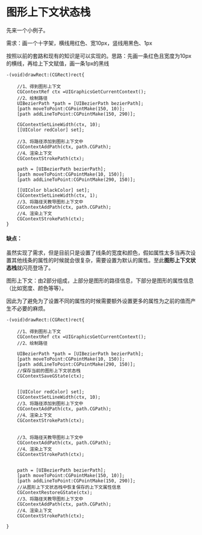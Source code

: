 # 图形上下文状态栈



先来一个小例子。

需求：画一个十字架，横线用红色、宽10px，竖线用黑色、1px

按照以前的套路和现有的知识是可以实现的。思路：先画一条红色且宽度为10px的横线，再给上下文赋值，画一条1px的黑线

```
-(void)drawRect:(CGRect)rect{
    
    //1、得到图形上下文
    CGContextRef ctx =UIGraphicsGetCurrentContext();
    //2、绘制路径
    UIBezierPath *path = [UIBezierPath bezierPath];
    [path moveToPoint:CGPointMake(150, 10)];
    [path addLineToPoint:CGPointMake(150, 290)];
    
    CGContextSetLineWidth(ctx, 10);
    [[UIColor redColor] set];
    
    //3、将路径添加到图形上下文中
    CGContextAddPath(ctx, path.CGPath);
    //4、渲染上下文
    CGContextStrokePath(ctx);
    
    path = [UIBezierPath bezierPath];
    [path moveToPoint:CGPointMake(10, 150)];
    [path addLineToPoint:CGPointMake(290, 150)];

    [[UIColor blackColor] set];
    CGContextSetLineWidth(ctx, 1);
    //3、将路径天教导图形上下文中
    CGContextAddPath(ctx, path.CGPath);
    //4、渲染上下文
    CGContextStrokePath(ctx);
}
```

#### 缺点：

虽然实现了需求，但是目前只是设置了线条的宽度和颜色，假如属性太多当再次设置其他线条的属性的时候就会很复杂，需要设置为默认的属性。至此**图形上下文状态栈**就闪亮登场了。



图形上下文：由2部分组成，上部分是图形的路径信息，下部分是图形的属性信息（比如宽度、颜色等等）。

因此为了避免为了设置不同的属性的时候需要额外设置更多的属性为之前的值而产生不必要的麻烦。



```
-(void)drawRect:(CGRect)rect{
    
    //1、得到图形上下文
    CGContextRef ctx =UIGraphicsGetCurrentContext();
    //2、绘制路径
    
    UIBezierPath *path = [UIBezierPath bezierPath];
    [path moveToPoint:CGPointMake(10, 150)];
    [path addLineToPoint:CGPointMake(290, 150)];
    //保存当前的图形上下文状态栈
    CGContextSaveGState(ctx);
    
    
    [[UIColor redColor] set];
    CGContextSetLineWidth(ctx, 10);
    //3、将路径添加到图形上下文中
    CGContextAddPath(ctx, path.CGPath);
    //4、渲染上下文
    CGContextStrokePath(ctx);
    
   
    //3、将路径天教导图形上下文中
    CGContextAddPath(ctx, path.CGPath);
    //4、渲染上下文
    CGContextStrokePath(ctx);
    
    
    path = [UIBezierPath bezierPath];
    [path moveToPoint:CGPointMake(150, 10)];
    [path addLineToPoint:CGPointMake(150, 290)];
    //从图形上下文状态栈中恢复保存的上下文属性信息
    CGContextRestoreGState(ctx);
    //3、将路径天教导图形上下文中
    CGContextAddPath(ctx, path.CGPath);
    //4、渲染上下文
    CGContextStrokePath(ctx);
    
}
```



